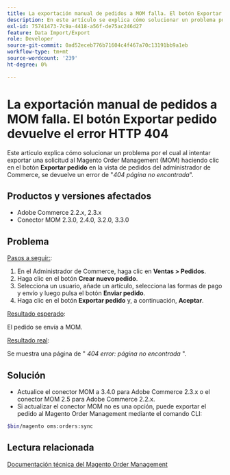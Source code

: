 ```yaml
---
title: La exportación manual de pedidos a MOM falla. El botón Exportar pedido devuelve el error HTTP 404
description: En este artículo se explica cómo solucionar un problema por el que, al intentar exportar una solicitud a un Magento Order Management (MOM) haciendo clic en el botón **Exportar pedido** en la vista de pedidos del administrador de Commerce, se devuelve un error " *404 Página no encontrada*".
exl-id: 75741473-7c9a-4418-a56f-de75ac246d27
feature: Data Import/Export
role: Developer
source-git-commit: 0ad52eceb776b71604c4f467a70c13191bb9a1eb
workflow-type: tm+mt
source-wordcount: '239'
ht-degree: 0%

---
```


# La exportación manual de pedidos a MOM falla. El botón Exportar pedido devuelve el error HTTP 404

Este artículo explica cómo solucionar un problema por el cual al intentar exportar una solicitud al Magento Order Management (MOM) haciendo clic en el botón **Exportar pedido** en la vista de pedidos del administrador de Commerce, se devuelve un error de &quot;*404 página no encontrada*&quot;.

## Productos y versiones afectados

* Adobe Commerce 2.2.x, 2.3.x
* Conector MOM 2.3.0, 2.4.0, 3.2.0, 3.3.0

## Problema

<u>Pasos a seguir:</u>:

1. En el Administrador de Commerce, haga clic en **Ventas > Pedidos**.
1. Haga clic en el botón **Crear nuevo pedido**.
1. Selecciona un usuario, añade un artículo, selecciona las formas de pago y envío y luego pulsa el botón **Enviar pedido**.
1. Haga clic en el botón **Exportar pedido** y, a continuación, **Aceptar**.

<u>Resultado esperado</u>:

El pedido se envía a MOM.

<u>Resultado real</u>:

Se muestra una página de &quot; *404 error: página no encontrada* &quot;.

## Solución

* Actualice el conector MOM a 3.4.0 para Adobe Commerce 2.3.x o el conector MOM 2.5 para Adobe Commerce 2.2.x.
* Si actualizar el conector MOM no es una opción, puede exportar el pedido al Magento Order Management mediante el comando CLI:

```bash
$bin/magento oms:orders:sync
```

## Lectura relacionada

[Documentación técnica del Magento Order Management](https://omsdocs.magento.com/en/)
